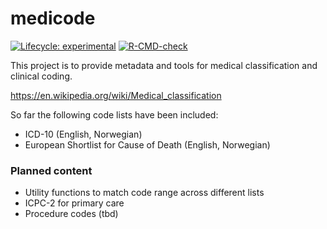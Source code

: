 # medicode

<!-- badges: start -->
[![Lifecycle: experimental](https://img.shields.io/badge/lifecycle-experimental-orange.svg)](https://lifecycle.r-lib.org/articles/stages.html#experimental)
[![R-CMD-check](https://github.com/andreaczhang/medicode/actions/workflows/R-CMD-check.yaml/badge.svg)](https://github.com/andreaczhang/medicode/actions/workflows/R-CMD-check.yaml)
<!-- badges: end -->

This project is to provide metadata and tools for medical classification and clinical coding.

https://en.wikipedia.org/wiki/Medical_classification

So far the following code lists have been included: 

* ICD-10 (English, Norwegian) 
* European Shortlist for Cause of Death (English, Norwegian)


### Planned content

* Utility functions to match code range across different lists
* ICPC-2 for primary care
* Procedure codes (tbd)

